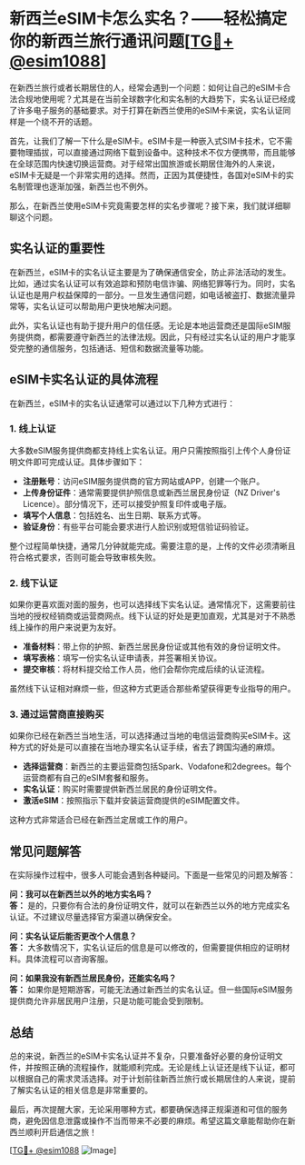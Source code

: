 # 新西兰eSIM卡怎么实名？——轻松搞定你的新西兰旅行通讯问题[[TG💪+ @esim1088](https://t.me/s/esim1088)]

在新西兰旅行或者长期居住的人，经常会遇到一个问题：如何让自己的eSIM卡合法合规地使用呢？尤其是在当前全球数字化和实名制的大趋势下，实名认证已经成了许多电子服务的基础要求。对于打算在新西兰使用的eSIM卡来说，实名认证同样是一个绕不开的话题。

首先，让我们了解一下什么是eSIM卡。eSIM卡是一种嵌入式SIM卡技术，它不需要物理插拔，可以直接通过网络下载到设备中。这种技术不仅方便携带，而且能够在全球范围内快速切换运营商。对于经常出国旅游或长期居住海外的人来说，eSIM卡无疑是一个非常实用的选择。然而，正因为其便捷性，各国对eSIM卡的实名制管理也逐渐加强，新西兰也不例外。

那么，在新西兰使用eSIM卡究竟需要怎样的实名步骤呢？接下来，我们就详细聊聊这个问题。

## 实名认证的重要性

在新西兰，eSIM卡的实名认证主要是为了确保通信安全，防止非法活动的发生。比如，通过实名认证可以有效追踪和预防电信诈骗、网络犯罪等行为。同时，实名认证也是用户权益保障的一部分。一旦发生通信问题，如电话被盗打、数据流量异常等，实名认证可以帮助用户更快地解决问题。

此外，实名认证也有助于提升用户的信任感。无论是本地运营商还是国际eSIM服务提供商，都需要遵守新西兰的法律法规。因此，只有经过实名认证的用户才能享受完整的通信服务，包括通话、短信和数据流量等功能。

## eSIM卡实名认证的具体流程

在新西兰，eSIM卡的实名认证通常可以通过以下几种方式进行：

### 1. **线上认证**

大多数eSIM服务提供商都支持线上实名认证。用户只需按照指引上传个人身份证明文件即可完成认证。具体步骤如下：

- **注册账号**：访问eSIM服务提供商的官方网站或APP，创建一个账户。
- **上传身份证件**：通常需要提供护照信息或新西兰居民身份证（NZ Driver's Licence）。部分情况下，还可以接受护照复印件或电子版。
- **填写个人信息**：包括姓名、出生日期、联系方式等。
- **验证身份**：有些平台可能会要求进行人脸识别或短信验证码验证。

整个过程简单快捷，通常几分钟就能完成。需要注意的是，上传的文件必须清晰且符合格式要求，否则可能会导致审核失败。

### 2. **线下认证**

如果你更喜欢面对面的服务，也可以选择线下实名认证。通常情况下，这需要前往当地的授权经销商或运营商网点。线下认证的好处是更加直观，尤其是对于不熟悉线上操作的用户来说更为友好。

- **准备材料**：带上你的护照、新西兰居民身份证或其他有效的身份证明文件。
- **填写表格**：填写一份实名认证申请表，并签署相关协议。
- **提交审核**：将材料提交给工作人员，他们会帮你完成后续的认证流程。

虽然线下认证相对麻烦一些，但这种方式更适合那些希望获得更专业指导的用户。

### 3. **通过运营商直接购买**

如果你已经在新西兰当地生活，可以选择通过当地的电信运营商购买eSIM卡。这种方式的好处是可以直接在当地办理实名认证手续，省去了跨国沟通的麻烦。

- **选择运营商**：新西兰的主要运营商包括Spark、Vodafone和2degrees。每个运营商都有自己的eSIM套餐和服务。
- **实名认证**：购买时需要提供新西兰居民的身份证明文件。
- **激活eSIM**：按照指示下载并安装运营商提供的eSIM配置文件。

这种方式非常适合已经在新西兰定居或工作的用户。

## 常见问题解答

在实际操作过程中，很多人可能会遇到各种疑问。下面是一些常见的问题及解答：

**问：我可以在新西兰以外的地方实名吗？**  
**答：** 是的，只要你有合法的身份证明文件，就可以在新西兰以外的地方完成实名认证。不过建议尽量选择官方渠道以确保安全。

**问：实名认证后能否更改个人信息？**  
**答：** 大多数情况下，实名认证后的信息是可以修改的，但需要提供相应的证明材料。具体流程可以咨询客服。

**问：如果我没有新西兰居民身份，还能实名吗？**  
**答：** 如果你是短期游客，可能无法通过新西兰的实名认证。但一些国际eSIM服务提供商允许非居民用户注册，只是功能可能会受到限制。

## 总结

总的来说，新西兰的eSIM卡实名认证并不复杂，只要准备好必要的身份证明文件，并按照正确的流程操作，就能顺利完成。无论是线上认证还是线下认证，都可以根据自己的需求灵活选择。对于计划前往新西兰旅行或长期居住的人来说，提前了解实名认证的相关信息是非常重要的。

最后，再次提醒大家，无论采用哪种方式，都要确保选择正规渠道和可信的服务商，避免因信息泄露或操作不当而带来不必要的麻烦。希望这篇文章能帮助你在新西兰顺利开启通信之旅！

[[TG💪+ @esim1088](https://t.me/s/esim1088) ![Image](https://i.postimg.cc/4NQfJmqS/Snipaste-2025-05-13-00-14-12.png)]